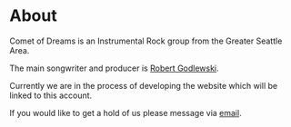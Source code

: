 # About
Comet of Dreams is an Instrumental Rock group from the Greater Seattle Area.

The main songwriter and producer is [Robert Godlewski](https://robert-godlewski.github.io/).

Currently we are in the process of developing the website which will be linked to this account.

If you would like to get a hold of us please message via [email](mailto:cometofdreamsband@gmail.com).

<!--

**Here are some ideas to get you started:**

🙋‍♀️ A short introduction - what is your organization all about?
🌈 Contribution guidelines - how can the community get involved?
👩‍💻 Useful resources - where can the community find your docs? Is there anything else the community should know?
🍿 Fun facts - what does your team eat for breakfast?
🧙 Remember, you can do mighty things with the power of [Markdown](https://docs.github.com/github/writing-on-github/getting-started-with-writing-and-formatting-on-github/basic-writing-and-formatting-syntax)
-->
